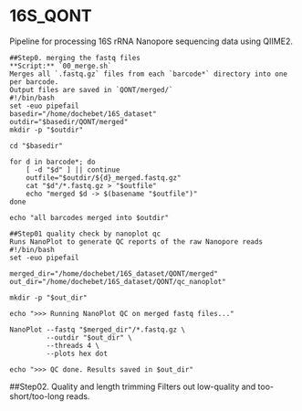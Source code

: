 # 16S_QONT
Pipeline for processing 16S rRNA Nanopore sequencing data using QIIME2.
```
##Step0. merging the fastq files
**Script:** `00_merge.sh`  
Merges all `.fastq.gz` files from each `barcode*` directory into one per barcode.  
Output files are saved in `QONT/merged/`
#!/bin/bash
set -euo pipefail
basedir="/home/dochebet/16S_dataset"
outdir="$basedir/QONT/merged"
mkdir -p "$outdir"

cd "$basedir"

for d in barcode*; do
    [ -d "$d" ] || continue
    outfile="$outdir/${d}_merged.fastq.gz"
    cat "$d"/*.fastq.gz > "$outfile"
    echo "merged $d -> $(basename "$outfile")"
done

echo "all barcodes merged into $outdir"
```

```
##Step01 quality check by nanoplot qc
Runs NanoPlot to generate QC reports of the raw Nanopore reads
#!/bin/bash
set -euo pipefail

merged_dir="/home/dochebet/16S_dataset/QONT/merged"
out_dir="/home/dochebet/16S_dataset/QONT/qc_nanoplot"

mkdir -p "$out_dir"

echo ">>> Running NanoPlot QC on merged fastq files..."

NanoPlot --fastq "$merged_dir"/*.fastq.gz \
         --outdir "$out_dir" \
         --threads 4 \
         --plots hex dot

echo ">>> QC done. Results saved in $out_dir"

```
##Step02. Quality and length trimming
Filters out low-quality and too-short/too-long reads.


